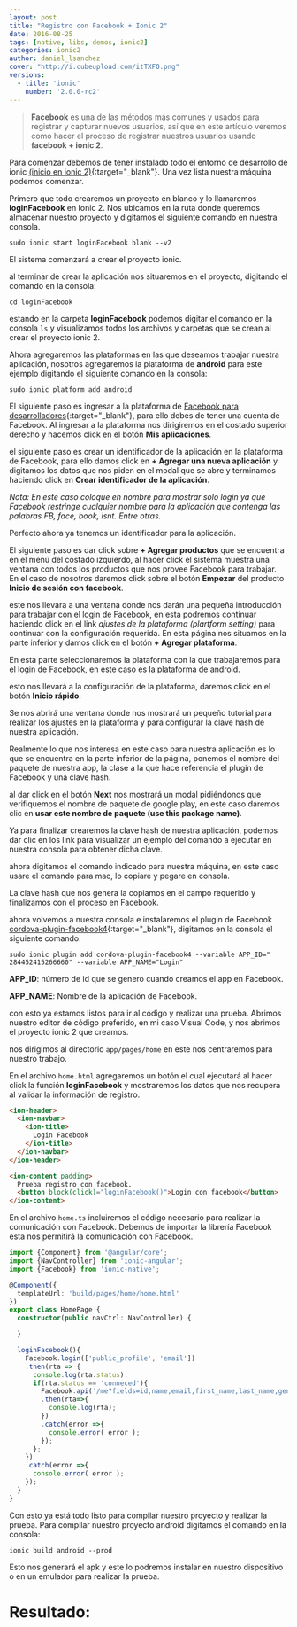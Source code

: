 ```yaml
---
layout: post
title: "Registro con Facebook + Ionic 2"
date: 2016-08-25
tags: [native, libs, demos, ionic2]
categories: ionic2
author: daniel_lsanchez
cover: "http://i.cubeupload.com/itTXFO.png"
versions:
  - title: 'ionic'
    number: '2.0.0-rc2'
---
```


> **Facebook** es una de las métodos más comunes y usados para registrar y capturar nuevos usuarios, así que en este artículo veremos como hacer el proceso de registrar nuestros usuarios usando **facebook + ionic 2**.

<amp-img width="800" height="450" layout="responsive" src="http://i.cubeupload.com/itTXFO.png"></amp-img>

Para comenzar debemos de tener instalado todo el entorno de desarrollo de ionic [(inicio en ionic 2)](http://ionicframework.com/docs/v2/getting-started/installation/){:target="_blank"}. Una vez lista nuestra máquina podemos comenzar.

Primero que todo crearemos un proyecto en blanco y lo llamaremos **loginFacebook** en Ionic 2. Nos ubicamos en la ruta donde queremos almacenar nuestro proyecto y digitamos el siguiente comando en nuestra consola.

```
sudo ionic start loginFacebook blank --v2 
```

El sistema comenzará a crear el proyecto ionic.

<amp-img width="690" height="460" layout="responsive" src="http://i.cubeupload.com/bdYw8F.png"></amp-img>

al terminar de crear la aplicación nos situaremos en el proyecto, digitando el comando en la consola:

```
cd loginFacebook
```

<amp-img width="690" height="460" layout="responsive" src="http://i.cubeupload.com/JzP8wX.png"></amp-img>

estando en la carpeta **loginFacebook** podemos digitar el comando en la consola `ls` y visualizamos todos los archivos y carpetas que se crean al crear el proyecto ionic 2.

<amp-img width="690" height="460" layout="responsive" src="http://i.cubeupload.com/Dq3YTE.png"></amp-img>

Ahora agregaremos las plataformas en las que deseamos trabajar nuestra aplicación, nosotros agregaremos la plataforma de **android** para este ejemplo digitando el siguiente comando en la consola:

```
sudo ionic platform add android
```

<amp-img width="690" height="460" layout="responsive" src="http://i.cubeupload.com/Uks9mY.png"></amp-img>

El siguiente paso es ingresar a la plataforma de [Facebook para desarrolladores](https://developers.facebook.com/){:target="_blank"}, para ello debes de tener una cuenta de Facebook. Al ingresar a la plataforma nos dirigiremos en el costado superior derecho y hacemos click en el botón **Mis aplicaciones**.

<amp-img width="1280" height="800" layout="responsive" src="http://i.cubeupload.com/4380nd.png"></amp-img>

el siguiente paso es crear un identificador de la aplicación en la plataforma de Facebook, para ello damos click en **+ Agregar una nueva aplicación** y digitamos los datos que nos piden en el modal que se abre y terminamos haciendo click en **Crear identificador de la aplicación**.

<amp-img width="1280" height="800" layout="responsive" src="http://i.cubeupload.com/OQ9Doz.png"></amp-img>

*Nota: En este caso coloque en nombre para mostrar solo login ya que Facebook restringe cualquier nombre para la aplicación que contenga las palabras FB, face, book, isnt. Entre otras.*

Perfecto ahora ya tenemos un identificador para la aplicación.

<amp-img width="1280" height="800" layout="responsive" src="http://i.cubeupload.com/whGjKa.png"></amp-img>

El siguiente paso es dar click sobre **+ Agregar productos** que se encuentra en el menú del costado izquierdo, al hacer click el sistema muestra una ventana con todos los productos que nos provee Facebook para trabajar. En el caso de nosotros daremos click sobre el botón **Empezar** del producto **Inicio de sesión con facebook**.

<amp-img width="1280" height="800" layout="responsive" src="http://i.cubeupload.com/1Pbi2h.png"></amp-img>

este nos llevara a una ventana donde nos darán una pequeña introducción para trabajar con el login de Facebook, en esta podremos continuar  haciendo click en el link  *ajustes de la plataforma (plartform setting)* para continuar con la configuración requerida. En esta página nos situamos en la parte inferior y damos click en el botón **+ Agregar plataforma**.

<amp-img width="1280" height="800" layout="responsive" src="http://i.cubeupload.com/Yba9lu.png"></amp-img>

En esta parte seleccionaremos la plataforma con la que trabajaremos para el login de Facebook, en este caso es la plataforma de android.

<amp-img width="1280" height="800" layout="responsive" src="http://i.cubeupload.com/0MvZhF.png"></amp-img>

esto nos llevará a la configuración de la plataforma, daremos click en el botón **Inicio rápido**.

Se nos abrirá una ventana donde nos mostrará un pequeño tutorial para realizar los ajustes en la plataforma  y para configurar la clave hash de nuestra aplicación.

<amp-img width="1280" height="800" layout="responsive" src="http://i.cubeupload.com/FkXohv.png"></amp-img>

Realmente lo que nos interesa en este caso para nuestra aplicación es lo que se encuentra en la parte inferior de la página, ponemos el nombre del paquete de nuestra app, la clase a la que hace referencia el plugin de Facebook y una clave hash.

<amp-img width="1280" height="800" layout="responsive" src="http://i.cubeupload.com/f6VyGu.png"></amp-img>

al dar click en el botón **Next** nos mostrará un modal pidiéndonos que verifiquemos el nombre de paquete de google play, en este caso daremos clic en **usar este nombre de paquete (use this package name)**.

<amp-img width="1280" height="800" layout="responsive" src="http://i.cubeupload.com/FkU5rb.png"></amp-img>

Ya para finalizar crearemos la clave hash de nuestra aplicación, podemos dar clic en los link para visualizar un ejemplo del comando a ejecutar en nuestra consola para obtener dicha clave.

<amp-img width="1280" height="800" layout="responsive" src="http://i.cubeupload.com/XdnNa4.png"></amp-img>

ahora digitamos el comando indicado para nuestra máquina, en este caso usare el comando para mac, lo copiare y pegare en consola.

<amp-img width="690" height="460" layout="responsive" src="http://i.cubeupload.com/3CDTUO.png"></amp-img>

La clave hash que nos genera la copiamos en el campo requerido y finalizamos con el proceso en Facebook.

<amp-img width="1280" height="800" layout="responsive" src="http://i.cubeupload.com/iNGhNj.png"></amp-img>

ahora volvemos a nuestra consola e instalaremos el plugin de Facebook [cordova-plugin-facebook4](https://github.com/jeduan/cordova-plugin-facebook4){:target="_blank"}, digitamos en la consola el siguiente comando.

```
sudo ionic plugin add cordova-plugin-facebook4 --variable APP_ID=" 284452415266660" --variable APP_NAME="Login"
```

**APP_ID**: número de id que se genero cuando creamos el app en Facebook.

**APP_NAME**: Nombre de la aplicación de Facebook.


<amp-img width="690" height="460" layout="responsive" src="http://i.cubeupload.com/kPriUI.png"></amp-img>

con esto ya estamos listos para ir al código y realizar una prueba. Abrimos nuestro editor de código preferido, en mi caso Visual Code, y nos abrimos el proyecto ionic 2 que creamos.

<amp-img width="1280" height="800" layout="responsive" src="http://i.cubeupload.com/SH8ozP.png"></amp-img>

nos dirigimos al directorio `app/pages/home` en este nos centraremos para nuestro trabajo.

En el archivo `home.html` agregaremos un botón el cual ejecutará al hacer click la función **loginFacebook** y mostraremos los datos que nos recupera al validar la información de registro.

```html
<ion-header>
  <ion-navbar>
    <ion-title>
      Login Facebook
    </ion-title>
  </ion-navbar>
</ion-header>

<ion-content padding>
  Prueba registro con facebook.
  <button block(click)="loginFacebook()">Login con facebook</button>
</ion-content>
```

En el archivo `home.ts` incluiremos el código necesario para realizar la comunicación con Facebook. Debemos de importar la librería Facebook esta nos permitirá la comunicación con Facebook.

```ts
import {Component} from '@angular/core';
import {NavController} from 'ionic-angular';
import {Facebook} from 'ionic-native';

@Component({
  templateUrl: 'build/pages/home/home.html'
})
export class HomePage {
  constructor(public navCtrl: NavController) {

  }

  loginFacebook(){
    Facebook.login(['public_profile', 'email'])
    .then(rta => {
      console.log(rta.status)
      if(rta.status == 'conneced'){
        Facebook.api('/me?fields=id,name,email,first_name,last_name,gender,['public_profile','email']')
        .then(rta=>{
          console.log(rta);
        })
        .catch(error =>{
          console.error( error );
        });
      };
    })
    .catch(error =>{
      console.error( error );
    });
  }
}
```

Con esto ya está todo listo para compilar nuestro proyecto y realizar la prueba. 
Para compilar nuestro proyecto android digitamos el comando en la consola:

```
ionic build android --prod
```

Esto nos generará el apk y este lo podremos instalar en nuestro dispositivo o en un emulador para realizar la prueba.

# Resultado:

<div class="row wrap">
  <div class="col col-100 col-md-50 col-lg-50">
    <amp-img width="720" height="1280" layout="responsive" src="http://i.cubeupload.com/psktlb.jpeg"></amp-img>
  </div>
  <div class="col col-100 col-md-50 col-lg-50">
   <amp-img width="720" height="1280" layout="responsive" src="http://i.cubeupload.com/m8LA1M.jpeg"></amp-img>
  </div>
</div>
<amp-img width="1280" height="800" layout="responsive" src="http://i.cubeupload.com/TrKouV.png"></amp-img>